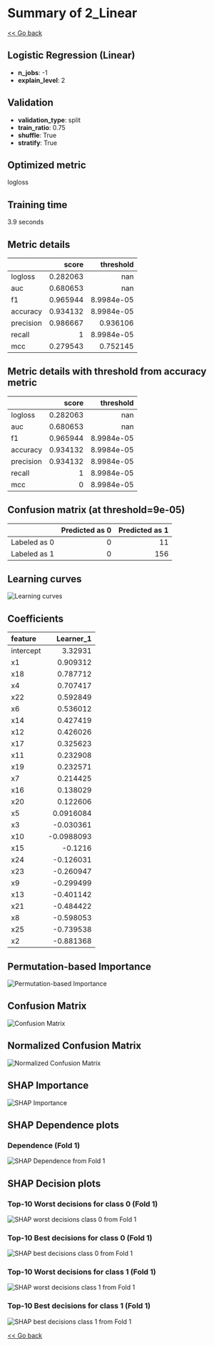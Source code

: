# Summary of 2_Linear

[<< Go back](../README.md)


## Logistic Regression (Linear)
- **n_jobs**: -1
- **explain_level**: 2

## Validation
 - **validation_type**: split
 - **train_ratio**: 0.75
 - **shuffle**: True
 - **stratify**: True

## Optimized metric
logloss

## Training time

3.9 seconds

## Metric details
|           |    score |    threshold |
|:----------|---------:|-------------:|
| logloss   | 0.282063 | nan          |
| auc       | 0.680653 | nan          |
| f1        | 0.965944 |   8.9984e-05 |
| accuracy  | 0.934132 |   8.9984e-05 |
| precision | 0.986667 |   0.936106   |
| recall    | 1        |   8.9984e-05 |
| mcc       | 0.279543 |   0.752145   |


## Metric details with threshold from accuracy metric
|           |    score |    threshold |
|:----------|---------:|-------------:|
| logloss   | 0.282063 | nan          |
| auc       | 0.680653 | nan          |
| f1        | 0.965944 |   8.9984e-05 |
| accuracy  | 0.934132 |   8.9984e-05 |
| precision | 0.934132 |   8.9984e-05 |
| recall    | 1        |   8.9984e-05 |
| mcc       | 0        |   8.9984e-05 |


## Confusion matrix (at threshold=9e-05)
|              |   Predicted as 0 |   Predicted as 1 |
|:-------------|-----------------:|-----------------:|
| Labeled as 0 |                0 |               11 |
| Labeled as 1 |                0 |              156 |

## Learning curves
![Learning curves](learning_curves.png)

## Coefficients
| feature   |   Learner_1 |
|:----------|------------:|
| intercept |   3.32931   |
| x1        |   0.909312  |
| x18       |   0.787712  |
| x4        |   0.707417  |
| x22       |   0.592849  |
| x6        |   0.536012  |
| x14       |   0.427419  |
| x12       |   0.426026  |
| x17       |   0.325623  |
| x11       |   0.232908  |
| x19       |   0.232571  |
| x7        |   0.214425  |
| x16       |   0.138029  |
| x20       |   0.122606  |
| x5        |   0.0916084 |
| x3        |  -0.030361  |
| x10       |  -0.0988093 |
| x15       |  -0.1216    |
| x24       |  -0.126031  |
| x23       |  -0.260947  |
| x9        |  -0.299499  |
| x13       |  -0.401142  |
| x21       |  -0.484422  |
| x8        |  -0.598053  |
| x25       |  -0.739538  |
| x2        |  -0.881368  |


## Permutation-based Importance
![Permutation-based Importance](permutation_importance.png)
## Confusion Matrix

![Confusion Matrix](confusion_matrix.png)


## Normalized Confusion Matrix

![Normalized Confusion Matrix](confusion_matrix_normalized.png)



## SHAP Importance
![SHAP Importance](shap_importance.png)

## SHAP Dependence plots

### Dependence (Fold 1)
![SHAP Dependence from Fold 1](learner_fold_0_shap_dependence.png)

## SHAP Decision plots

### Top-10 Worst decisions for class 0 (Fold 1)
![SHAP worst decisions class 0 from Fold 1](learner_fold_0_shap_class_0_worst_decisions.png)
### Top-10 Best decisions for class 0 (Fold 1)
![SHAP best decisions class 0 from Fold 1](learner_fold_0_shap_class_0_best_decisions.png)
### Top-10 Worst decisions for class 1 (Fold 1)
![SHAP worst decisions class 1 from Fold 1](learner_fold_0_shap_class_1_worst_decisions.png)
### Top-10 Best decisions for class 1 (Fold 1)
![SHAP best decisions class 1 from Fold 1](learner_fold_0_shap_class_1_best_decisions.png)

[<< Go back](../README.md)
